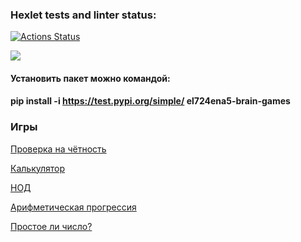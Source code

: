 ### Hexlet tests and linter status:
[![Actions Status](https://github.com/chustovalena/python-project-49/actions/workflows/hexlet-check.yml/badge.svg)](https://github.com/chustovalena/python-project-49/actions)

<a href="https://codeclimate.com/github/chustovalena/python-project-49/maintainability"><img src="https://api.codeclimate.com/v1/badges/977cbca820f61b731cad/maintainability" /></a>


#### Установить пакет можно командой:
#### pip install -i https://test.pypi.org/simple/ el724ena5-brain-games


### Игры

[Проверка на чётность](https://asciinema.org/a/1v06V6AD9Db16cYWgyfCsunjf)

[Калькулятор](https://asciinema.org/a/RiTmxLLaUgLtIxhI5lhxC3ZxT)

[НОД](https://asciinema.org/a/eBZ6nxpRfOWNRgm5QXKdXBMgV)

[Арифметическая прогрессия](https://asciinema.org/a/gZDsRi4z0NMSdZkWW5yumKQA2)

[Простое ли число?](https://asciinema.org/a/iUzHZ6HjjHdXDdUjIAIJxKWLY)
